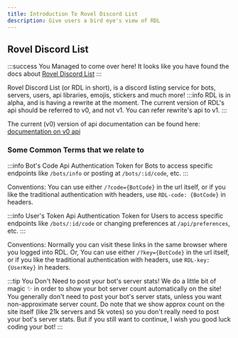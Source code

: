 ```yaml
---
title: Introduction To Rovel Discord List
description: Give users a bird eye's view of RDL
---
```


## Rovel Discord List

:::success You Managed to come over here!
It looks like you have found the docs about [Rovel Discord List](https://discord.rovelstars.com)
:::

Rovel Discord List (or RDL in short), is a discord listing service for bots, servers, users, api libraries, emojis, stickers and much more!
:::info RDL is in alpha, and is having a rewrite at the moment.
The current version of RDL's api should be referred to v0, and not v1. You can refer rewrite's api to v1.
:::

The current (v0) version of api documentation can be found here: [documentation on v0 api](/rdl/api)

### Some Common Terms that we relate to

:::info Bot's Code
Api Authentication Token for Bots to access specific endpoints like `/bots/info` or posting at `/bots/:id/code`, etc.
:::

Conventions:
You can use either `/?code={BotCode}` in the url itself, or if you like the traditional authentication with headers, use `RDL-code: {BotCode}` in headers.

:::info User's Token
Api Authentication Token for Users to access specific endpoints like `/bots/:id/code` or changing preferences at `/api/preferences`, etc.
:::

Conventions:
Normally you can visit these links in the same browser where you logged into RDL.
Or, You can use either `/?key={BotCode}` in the url itself, or if you like the traditional authentication with headers, use `RDL-key: {UserKey}` in headers.

:::tip You Don't Need to post your bot's server stats!
We do a little bit of magic ✨ in order to show your bot server count automatically on the site! You generally don't need to post your bot's server stats, unless you want non-approximate server count. Do note that we show approx count on the site itself (like 21k servers and 5k votes) so you don't really need to post your bot's server stats. But if you still want to continue, I wish you good luck coding your bot!
:::
